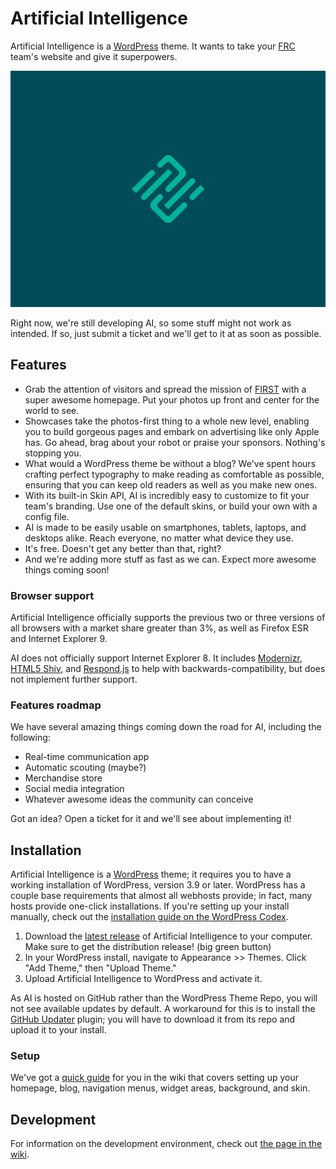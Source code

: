 # Artificial Intelligence

Artificial Intelligence is a [WordPress](https://wordpress.org) theme. It wants to take your [FRC](http://www.usfirst.org/roboticsprograms/frc) team's website and give it superpowers.

![Screenshot of Artificial Intelligence](https://raw.githubusercontent.com/duchenerc/artificial-intelligence/master/screenshot.png "Screenshot of Artificial Intelligence")

Right now, we're still developing AI, so some stuff might not work as intended. If so, just submit a ticket and we'll get to it at as soon as possible.

## Features

* Grab the attention of visitors and spread the mission of [FIRST](http://www.usfirst.org) with a super awesome homepage. Put your photos up front and center for the world to see.
* Showcases take the photos-first thing to a whole new level, enabling you to build gorgeous pages and embark on advertising like only Apple has. Go ahead, brag about your robot or praise your sponsors. Nothing's stopping you.
* What would a WordPress theme be without a blog? We've spent hours crafting perfect typography to make reading as comfortable as possible, ensuring that you can keep old readers as well as you make new ones.
* With its built-in Skin API, AI is incredibly easy to customize to fit your team's branding. Use one of the default skins, or build your own with a config file.
* AI is made to be easily usable on smartphones, tablets, laptops, and desktops alike. Reach everyone, no matter what device they use.
* It's free. Doesn't get any better than that, right?
* And we're adding more stuff as fast as we can. Expect more awesome things coming soon!

### Browser support

Artificial Intelligence officially supports the previous two or three versions of all browsers with a market share greater than 3%, as well as Firefox ESR and Internet Explorer 9.

AI does not officially support Internet Explorer 8. It includes [Modernizr](http://modernizr.com/), [HTML5 Shiv](https://github.com/aFarkas/html5shiv), and [Respond.js](https://github.com/scottjehl/Respond) to help with backwards-compatibility, but does not implement further support.

### Features roadmap

We have several amazing things coming down the road for AI, including the following:

* Real-time communication app
* Automatic scouting (maybe?)
* Merchandise store
* Social media integration
* Whatever awesome ideas the community can conceive

Got an idea? Open a ticket for it and we'll see about implementing it!

## Installation

Artificial Intelligence is a [WordPress](https://wordpress.org) theme; it requires you to have a working installation of WordPress, version 3.9 or later. WordPress has a couple base requirements that almost all webhosts provide; in fact, many hosts provide one-click installations. If you're setting up your install manually, check out the [installation guide on the WordPress Codex](http://codex.wordpress.org/Installing_WordPress).

1. Download the [latest release](https://github.com/duchenerc/artificial-intelligence/releases) of Artificial Intelligence to your computer. Make sure to get the distribution release! (big green button)
2. In your WordPress install, navigate to Appearance >> Themes. Click "Add Theme," then "Upload Theme."
3. Upload Artificial Intelligence to WordPress and activate it.

As AI is hosted on GitHub rather than the WordPress Theme Repo, you will not see available updates by default. A workaround for this is to install the [GitHub Updater](https://github.com/afragen/github-updater) plugin; you will have to download it from its repo and upload it to your install.

### Setup

We've got a [quick guide](https://github.com/duchenerc/artificial-intelligence/wiki/Setup) for you in the wiki that covers setting up your homepage, blog, navigation menus, widget areas, background, and skin.

## Development

For information on the development environment, check out [the page in the wiki](https://github.com/duchenerc/artificial-intelligence/wiki/Development-Environment).
